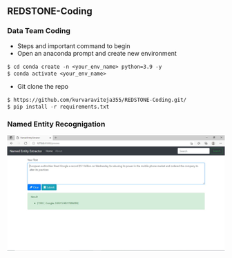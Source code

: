 ## REDSTONE-Coding
### Data Team Coding
* Steps and important command to begin
* Open an anaconda prompt and create new environment
```
$ cd conda create -n <your_env_name> python=3.9 -y
$ conda activate <your_env_name>
```
* Git clone the repo 
```
$ https://github.com/kurvaraviteja355/REDSTONE-Coding.git/
$ pip install -r requirements.txt

```
### Named Entity Recognigation 
![NER](NER%20Project.JPG)
 
